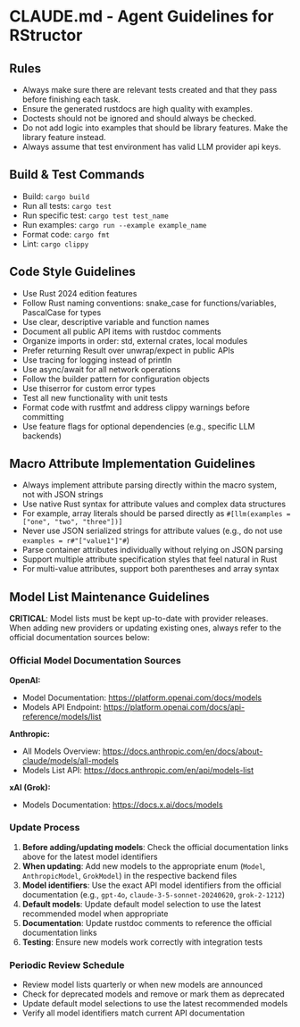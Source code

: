 # CLAUDE.md - Agent Guidelines for RStructor

## Rules
- Always make sure there are relevant tests created and that they pass before finishing each task.
- Ensure the generated rustdocs are high quality with examples.
- Doctests should not be ignored and should always be checked.
- Do not add logic into examples that should be library features. Make the library feature instead.
- Always assume that test environment has valid LLM provider api keys.

## Build & Test Commands
- Build: `cargo build`
- Run all tests: `cargo test`
- Run specific test: `cargo test test_name`
- Run examples: `cargo run --example example_name`
- Format code: `cargo fmt`
- Lint: `cargo clippy`

## Code Style Guidelines
- Use Rust 2024 edition features
- Follow Rust naming conventions: snake_case for functions/variables, PascalCase for types
- Use clear, descriptive variable and function names
- Document all public API items with rustdoc comments
- Organize imports in order: std, external crates, local modules
- Prefer returning Result over unwrap/expect in public APIs
- Use tracing for logging instead of println
- Use async/await for all network operations
- Follow the builder pattern for configuration objects
- Use thiserror for custom error types
- Test all new functionality with unit tests
- Format code with rustfmt and address clippy warnings before committing
- Use feature flags for optional dependencies (e.g., specific LLM backends)

## Macro Attribute Implementation Guidelines
- Always implement attribute parsing directly within the macro system, not with JSON strings
- Use native Rust syntax for attribute values and complex data structures
- For example, array literals should be parsed directly as `#[llm(examples = ["one", "two", "three"])]`
- Never use JSON serialized strings for attribute values (e.g., do not use `examples = r#"["value1"]"#`)
- Parse container attributes individually without relying on JSON parsing
- Support multiple attribute specification styles that feel natural in Rust
- For multi-value attributes, support both parentheses and array syntax

## Model List Maintenance Guidelines

**CRITICAL**: Model lists must be kept up-to-date with provider releases. When adding new providers or updating existing ones, always refer to the official documentation sources below:

### Official Model Documentation Sources

**OpenAI:**
- Model Documentation: https://platform.openai.com/docs/models
- Models API Endpoint: https://platform.openai.com/docs/api-reference/models/list

**Anthropic:**
- All Models Overview: https://docs.anthropic.com/en/docs/about-claude/models/all-models
- Models List API: https://docs.anthropic.com/en/api/models-list

**xAI (Grok):**
- Models Documentation: https://docs.x.ai/docs/models

### Update Process

1. **Before adding/updating models**: Check the official documentation links above for the latest model identifiers
2. **When updating**: Add new models to the appropriate enum (`Model`, `AnthropicModel`, `GrokModel`) in the respective backend files
3. **Model identifiers**: Use the exact API model identifiers from the official documentation (e.g., `gpt-4o`, `claude-3-5-sonnet-20240620`, `grok-2-1212`)
4. **Default models**: Update default model selection to use the latest recommended model when appropriate
5. **Documentation**: Update rustdoc comments to reference the official documentation links
6. **Testing**: Ensure new models work correctly with integration tests

### Periodic Review Schedule

- Review model lists quarterly or when new models are announced
- Check for deprecated models and remove or mark them as deprecated
- Update default model selections to use the latest recommended models
- Verify all model identifiers match current API documentation